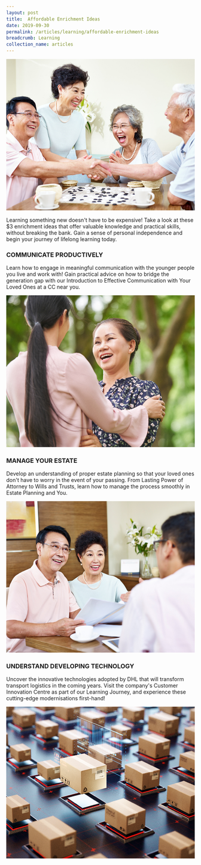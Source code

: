 ```yaml
---
layout: post
title:  Affordable Enrichment Ideas
date: 2019-09-30
permalink: /articles/learning/affordable-enrichment-ideas
breadcrumb: Learning
collection_name: articles
---
```

![Affordable Enrichment Ideas](/images/content-articles/learning/affordable-enrichment-ideas-img1.jpg)

Learning something new doesn't have to be expensive! Take a look at these $3 enrichment ideas that offer valuable knowledge and practical skills, without breaking the bank. Gain a sense of personal independence and begin your journey of lifelong learning today.    

### COMMUNICATE PRODUCTIVELY
Learn how to engage in meaningful communication with the younger people you live and work with! Gain practical advice on how to bridge the generation gap with our Introduction to Effective Communication with Your Loved Ones at a CC near you.

![Affordable Enrichment Ideas](/images/content-articles/learning/affordable-enrichment-ideas-img2.jpg)

### MANAGE YOUR ESTATE
Develop an understanding of proper estate planning so that your loved ones don't have to worry in the event of your passing. From Lasting Power of Attorney to Wills and Trusts, learn how to manage the process smoothly in Estate Planning and You.

![Affordable Enrichment Ideas](/images/content-articles/learning/affordable-enrichment-ideas-img3.jpg)

### UNDERSTAND DEVELOPING TECHNOLOGY
Uncover the innovative technologies adopted by DHL that will transform transport logistics in the coming years. Visit the company's Customer Innovation Centre as part of our Learning Journey, and experience these cutting-edge modernisations first-hand!

![Affordable Enrichment Ideas](/images/content-articles/learning/affordable-enrichment-ideas-img4.jpg)
